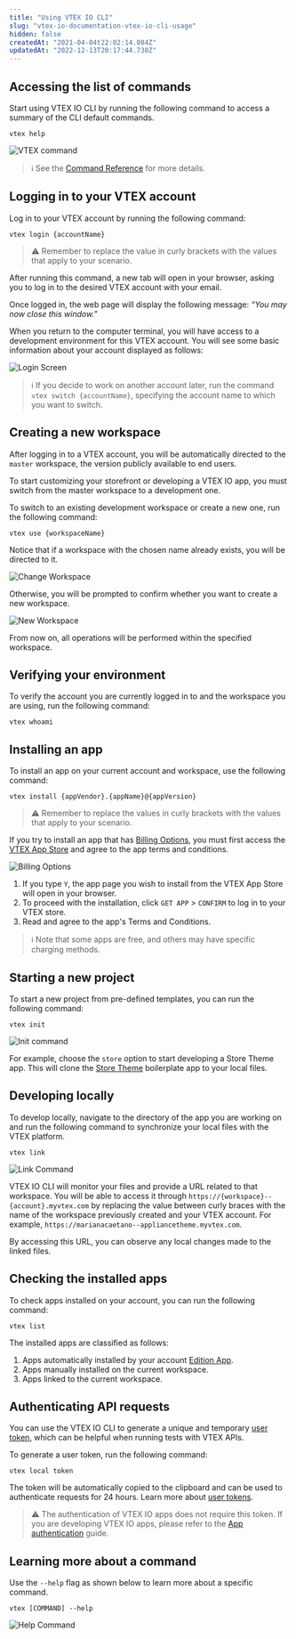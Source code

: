 ```yaml
---
title: "Using VTEX IO CLI"
slug: "vtex-io-documentation-vtex-io-cli-usage"
hidden: false
createdAt: "2021-04-04t22:02:14.084Z"
updatedAt: "2022-12-13T20:17:44.738Z"
---
```


## Accessing the list of commands

Start using VTEX IO CLI by running the following command to access a summary of the CLI default commands.

```shell
vtex help
```

![VTEX command](https://cdn.jsdelivr.net/gh/vtexdocs/dev-portal-content@main/images/vtex-io-documentation-vtex-io-cli-usage-0.png)

> ℹ️ See the [Command Reference](https://developers.vtex.com/docs/guides/vtex-io-documentation-vtex-io-cli-command-reference) for more details.

## Logging in to your VTEX account

Log in to your VTEX account by running the following command:

```shell
vtex login {accountName}
```

> ⚠️ Remember to replace the value in curly brackets with the values that apply to your scenario.

After running this command, a new tab will open in your browser, asking you to log in to the desired VTEX account with your email.

Once logged in, the web page will display the following message: *“You may now close this window.”*

When you return to the computer terminal, you will have access to a development environment for this VTEX account. You will see some basic information about your account displayed as follows:

![Login Screen](https://cdn.jsdelivr.net/gh/vtexdocs/dev-portal-content@main/images/vtex-io-documentation-vtex-io-cli-usage-1.png)

> ℹ️ If you decide to work on another account later, run the command `vtex switch {accountName}`, specifying the account name to which you want to switch.

## Creating a new workspace

After logging in to a VTEX account, you will be automatically directed to the `master` workspace, the version publicly available to end users.

To start customizing your storefront or developing a VTEX IO app, you must switch from the master workspace to a development one.

To switch to an existing development workspace or create a new one, run the following command:

```shell
vtex use {workspaceName}
```

Notice that if a workspace with the chosen name already exists, you will be directed to it.

![Change Workspace](https://cdn.jsdelivr.net/gh/vtexdocs/dev-portal-content@main/images/vtex-io-documentation-vtex-io-cli-usage-2.png)

Otherwise, you will be prompted to confirm whether you want to create a new workspace.

![New Workspace](https://cdn.jsdelivr.net/gh/vtexdocs/dev-portal-content@main/images/vtex-io-documentation-vtex-io-cli-usage-3.png)

From now on, all operations will be performed within the specified workspace.

## Verifying your environment

To verify the account you are currently logged in to and the workspace you are using, run the following command:

```shell
vtex whoami
```

## Installing an app

To install an app on your current account and workspace, use the following command:

```shell
vtex install {appVendor}.{appName}@{appVersion}
```

> ⚠️ Remember to replace the values in curly brackets with the values that apply to your scenario.

If you try to install an app that has [Billing Options](https://developers.vtex.com/docs/guides/vtex-io-documentation-billing-options), you must first access the [VTEX App Store](https://apps.vtex.com/) and agree to the app terms and conditions.

![Billing Options](https://cdn.jsdelivr.net/gh/vtexdocs/dev-portal-content@main/images/vtex-io-documentation-vtex-io-cli-usage-4.png)

1. If you type `Y`, the app page you wish to install from the VTEX App Store will open in your browser.
2. To proceed with the installation, click `GET APP` > `CONFIRM` to log in to your VTEX store.
3. Read and agree to the app's Terms and Conditions.

> ℹ️ Note that some apps are free, and others may have specific charging methods.

## Starting a new project

To start a new project from pre-defined templates, you can run the following command:

```shell
vtex init
```

![Init command](https://cdn.jsdelivr.net/gh/vtexdocs/dev-portal-content@main/images/vtex-io-documentation-vtex-io-cli-usage-5.png)

For example, choose the `store` option to start developing a Store Theme app. This will clone the [Store Theme](https://github.com/vtex-apps/store) boilerplate app to your local files.

## Developing locally

To develop locally, navigate to the directory of the app you are working on and run the following command to synchronize your local files with the VTEX platform.

```shell
vtex link
```

![Link Command](https://cdn.jsdelivr.net/gh/vtexdocs/dev-portal-content@main/images/vtex-io-documentation-vtex-io-cli-usage-6.png)

VTEX IO CLI will monitor your files and provide a URL related to that workspace. You will be able to access it through `https://{workspace}--{account}.myvtex.com` by replacing the value between curly braces with the name of the workspace previously created and your VTEX account. For example, `https://marianacaetano--appliancetheme.myvtex.com`.

By accessing this URL, you can observe any local changes made to the linked files.

## Checking the installed apps

To check apps installed on your account, you can run the following command:

```shell
vtex list
```

The installed apps are classified as follows:

1. Apps automatically installed by your account [Edition App](https://developers.vtex.com/docs/guides/vtex-io-documentation-edition-app).
2. Apps manually installed on the current workspace.
3. Apps linked to the current workspace.

## Authenticating API requests

You can use the VTEX IO CLI to generate a unique and temporary [user token](https://developers.vtex.com/docs/guides/getting-started-authentication#user-token), which can be helpful when running tests with VTEX APIs.

To generate a user token, run the following command:

```shell
vtex local token
```

The token will be automatically copied to the clipboard and can be used to authenticate requests for 24 hours. Learn more about [user tokens](https://developers.vtex.com/docs/guides/getting-started-authentication#user-token).

> ⚠️ The authentication of VTEX IO apps does not require this token. If you are developing VTEX IO apps, please refer to the [App authentication](https://developers.vtex.com/docs/guides/getting-started-authentication#app-authentication) guide.

## Learning more about a command

Use the `--help` flag as shown below to learn more about a specific command.

```shell
vtex [COMMAND] --help
```

![Help Command](https://cdn.jsdelivr.net/gh/vtexdocs/dev-portal-content@main/images/vtex-io-documentation-vtex-io-cli-usage-7.png)
